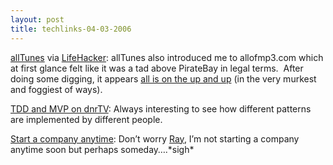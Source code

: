 ```yaml
---
layout: post
title: techlinks-04-03-2006
---
```

[allTunes](http://www.alltunes.com/en-index.shtml) via
[LifeHacker](http://www.lifehacker.com/software/music/download-of-the-day-alltunes-164051.php):
allTunes also introduced me to allofmp3.com which at first glance felt
like it was a tad above PirateBay in legal terms.  After doing some
digging, it appears [all is on the up and
up](http://en.wikipedia.org/wiki/Allofmp3.com) (in the very murkest and
foggiest of ways).

[TDD and MVP on
dnrTV](http://www.intellectualhedonism.com/2006/03/23/ThisWeekOnDnrTVTDDPart2.aspx):
Always interesting to see how different patterns are implemented by
different people.

[Start a company
anytime](http://www.lifehacker.com/software/entrepreneurial/start-a-company-anytime-164368.php):
Don’t worry [Ray](/jez "My Boss"), I’m not starting a company anytime
soon but perhaps someday….\*sigh\*

 
